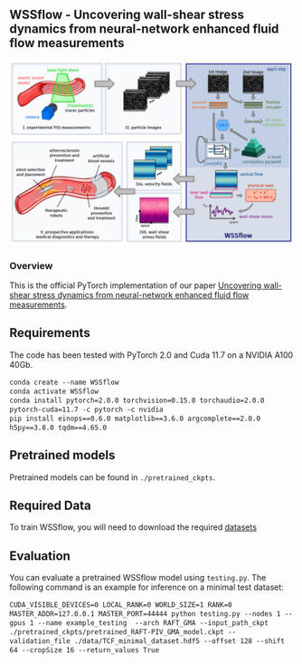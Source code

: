 ## WSSflow - Uncovering wall-shear stress dynamics from neural-network enhanced fluid flow measurements

![Representative image](./res/overview.PNG)

### Overview
This is the official PyTorch implementation of our paper [Uncovering wall-shear stress dynamics from neural-network enhanced fluid flow measurements](https://arxiv.org/abs/2310.11147).

## Requirements
The code has been tested with PyTorch 2.0 and Cuda 11.7 on a NVIDIA A100 40Gb.
```Shell
conda create --name WSSflow
conda activate WSSflow
conda install pytorch=2.0.0 torchvision=0.15.0 torchaudio=2.0.0 pytorch-cuda=11.7 -c pytorch -c nvidia
pip install einops==0.6.0 matplotlib==3.6.0 argcomplete==2.0.0 h5py==3.8.0 tqdm==4.65.0
```

## Pretrained models
Pretrained models can be found in `./pretrained_ckpts`. 

## Required Data
To train WSSflow, you will need to download the required [datasets](https://doi.org/10.5281/zenodo.10047202)

## Evaluation
You can evaluate a pretrained WSSflow model using `testing.py`. The following command is an example for inference on a minimal test dataset:
 ```Shell
CUDA_VISIBLE_DEVICES=0 LOCAL_RANK=0 WORLD_SIZE=1 RANK=0 MASTER_ADDR=127.0.0.1 MASTER_PORT=44444 python testing.py --nodes 1 --gpus 1 --name example_testing  --arch RAFT_GMA --input_path_ckpt ./pretrained_ckpts/pretrained_RAFT-PIV_GMA_model.ckpt --validation_file ./data/TCF_minimal_dataset.hdf5 --offset 128 --shift 64 --cropSize 16 --return_values True
```


